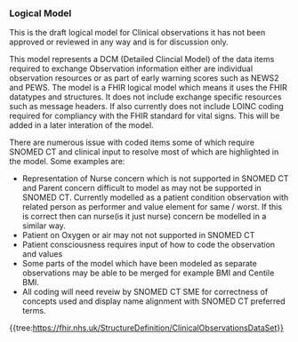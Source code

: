 ### Logical Model

This is the draft logical model for Clinical observations it has not been approved or reviewed in any way and is for discussion only. 

This model represents a DCM (Detailed Clincial Model) of the data items required to exchange Observation information either are individual observation resources or as part of early warning scores such as NEWS2 and PEWS. The model is a FHIR logical model which means it uses the FHIR datatypes and structures. It does not include exchange specific resources such as message headers. If also currently does not include LOINC coding required for compliancy with the FHIR standard for vital signs. This will be added in a later interation of the model.

There are numerous issue with coded items some of which require SNOMED CT and clinical input to resolve most of which are highlighted in the model. Some examples are:
- Representation of Nurse concern which is not supported in SNOMED CT and Parent concern difficult to model as may not be supported in SNOMED CT. Currently modelled as a patient condition observation with related person as performer and value element for same / worst. If this is correct then can nurse(is it just nurse) concern be modelled in a similar way.
- Patient on Oxygen or air may not not supported in SNOMED CT
- Patient consciousness requires input of how to code the observation and values 
- Some parts of the model which have been modeled as separate observations may be able to be merged for example BMI and Centile BMI. 
- All coding will need reveiw by SNOMED CT SME for correctness of concepts used and display name alignment with SNOMED CT preferred terms.

{{tree:https://fhir.nhs.uk/StructureDefinition/ClinicalObservationsDataSet}}


